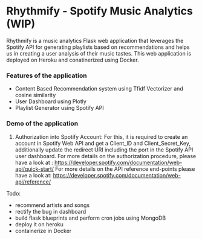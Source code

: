 # Rhythmify - Spotify Music Analytics (WIP)

Rhythmify is a music analytics Flask web application that leverages the Spotify API for generating playlists based on recommendations and helps us in creating a user analysis of their music tastes. This web application is deployed on Heroku and conatinerized using Docker. 

### Features of the application
- Content Based Recommendation system using Tfidf Vectorizer and cosine similarity
- User Dashboard using Plotly
- Playlist Generator using Spotify API

### Demo of the application
1. Authorization into Spotify Account:
For this, it is required to create an account in Spotify Web API and get a Client_ID and Client_Secret_Key, additionally update the redirect URI including the port in the Spotify API user dashboard. For more details on the authorization procedure, please have a look at : https://developer.spotify.com/documentation/web-api/quick-start/
For more details on the API reference end-points please have a look at: https://developer.spotify.com/documentation/web-api/reference/



Todo:
- recommend artists and songs
- rectify the bug in dashboard
- build flask blueprints and perform cron jobs using MongoDB
- deploy it on heroku
- containerize in Docker

